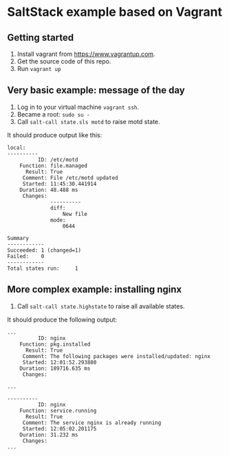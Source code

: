 SaltStack example based on Vagrant
==================================

Getting started
---------------

1. Install vagrant from https://www.vagrantup.com.
2. Get the source code of this repo.
3. Run ``vagrant up``

Very basic example: message of the day
--------------------------------------

1. Log in to your virtual machine ``vagrant ssh``.
2. Became a root: ``sudo su - ``
3. Call ``salt-call state.sls motd`` to raise motd state.

It should produce output like this:

```
local:
----------
          ID: /etc/motd
    Function: file.managed
      Result: True
     Comment: File /etc/motd updated
     Started: 11:45:30.441914
    Duration: 48.488 ms
     Changes:
              ----------
              diff:
                  New file
              mode:
                  0644

Summary
------------
Succeeded: 1 (changed=1)
Failed:    0
------------
Total states run:     1
```

More complex example: installing nginx
--------------------------------------

1. Call ``salt-call state.highstate`` to raise all available states.

It should produce the following output:

```
...
          ID: nginx
    Function: pkg.installed
      Result: True
     Comment: The following packages were installed/updated: nginx
     Started: 12:01:52.293880
    Duration: 189716.635 ms
     Changes:

...

----------
          ID: nginx
    Function: service.running
      Result: True
     Comment: The service nginx is already running
     Started: 12:05:02.201175
    Duration: 31.232 ms
     Changes:
...
```
